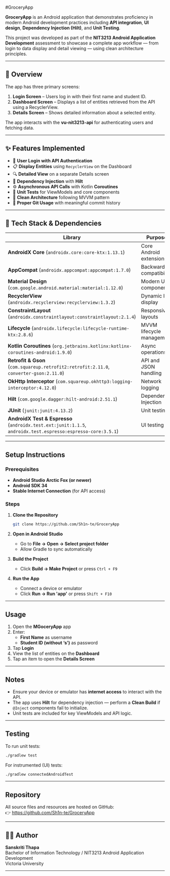 #GroceryApp

**GroceryApp** is an Android application that demonstrates proficiency in modern Android development practices including **API integration**, **UI design**, **Dependency Injection (Hilt)**, and **Unit Testing**.  

This project was developed as part of the **NIT3213 Android Application Development** assessment to showcase a complete app workflow — from login to data display and detail viewing — using clean architecture principles.

---

## 🚀 Overview

The app has three primary screens:

1. **Login Screen** – Users log in with their first name and student ID.  
2. **Dashboard Screen** – Displays a list of entities retrieved from the API using a RecyclerView.  
3. **Details Screen** – Shows detailed information about a selected entity.

The app interacts with the **vu-nit3213-api** for authenticating users and fetching data.

---

## ✨ Features Implemented

- 🔑 **User Login with API Authentication**  
- 📋 **Display Entities** using `RecyclerView` on the Dashboard  
- 🔍 **Detailed View** on a separate Details screen  
- 🧩 **Dependency Injection** with **Hilt**  
- ⚙️ **Asynchronous API Calls** with Kotlin **Coroutines**  
- 🧪 **Unit Tests** for ViewModels and core components  
- 🧭 **Clean Architecture** following MVVM pattern  
- 🧠 **Proper Git Usage** with meaningful commit history  

---

## 🧰 Tech Stack & Dependencies

| Library | Purpose |
|----------|----------|
| **AndroidX Core** (`androidx.core:core-ktx:1.13.1`) | Core Android extensions |
| **AppCompat** (`androidx.appcompat:appcompat:1.7.0`) | Backward compatibility |
| **Material Design** (`com.google.android.material:material:1.12.0`) | Modern UI components |
| **RecyclerView** (`androidx.recyclerview:recyclerview:1.3.2`) | Dynamic list display |
| **ConstraintLayout** (`androidx.constraintlayout:constraintlayout:2.1.4`) | Responsive layouts |
| **Lifecycle** (`androidx.lifecycle:lifecycle-runtime-ktx:2.8.6`) | MVVM lifecycle management |
| **Kotlin Coroutines** (`org.jetbrains.kotlinx:kotlinx-coroutines-android:1.9.0`) | Async operations |
| **Retrofit & Gson** (`com.squareup.retrofit2:retrofit:2.11.0`, `converter-gson:2.11.0`) | API and JSON handling |
| **OkHttp Interceptor** (`com.squareup.okhttp3:logging-interceptor:4.12.0`) | Network logging |
| **Hilt** (`com.google.dagger:hilt-android:2.51.1`) | Dependency Injection |
| **JUnit** (`junit:junit:4.13.2`) | Unit testing |
| **AndroidX Test & Espresso** (`androidx.test.ext:junit:1.1.5`, `androidx.test.espresso:espresso-core:3.5.1`) | UI testing |

---

## Setup Instructions

### Prerequisites

- **Android Studio Arctic Fox (or newer)**  
- **Android SDK 34**  
- **Stable Internet Connection** (for API access)

### Steps

1. **Clone the Repository**
   ```bash
   git clone https://github.com/Sh1n-te/GroceryApp
   ```

2. **Open in Android Studio**
   - Go to **File → Open → Select project folder**
   - Allow Gradle to sync automatically

3. **Build the Project**
   - Click **Build → Make Project** or press `Ctrl + F9`

4. **Run the App**
   - Connect a device or emulator  
   - Click **Run → Run 'app'** or press `Shift + F10`

---

## Usage

1. Open the **MGoceryApp** app  
2. Enter:
   - **First Name** as username  
   - **Student ID (without ‘s’)** as password  
3. Tap **Login**  
4. View the list of entities on the **Dashboard**  
5. Tap an item to open the **Details Screen**

---

## Notes

- Ensure your device or emulator has **internet access** to interact with the API.  
- The app uses **Hilt** for dependency injection — perform a **Clean Build** if `@Inject` components fail to initialize.  
- Unit tests are included for key ViewModels and API logic.  

---

## Testing

To run unit tests:

```bash
./gradlew test
```

For instrumented (UI) tests:

```bash
./gradlew connectedAndroidTest
```


---

## Repository

All source files and resources are hosted on GitHub:  
👉 https://github.com/Sh1n-te/GroceryApp


---

## 👨‍💻 Author

**Sanskriti Thapa**  
Bachelor of Information Technology / NIT3213 Android Application Development  
Victoria University

---
